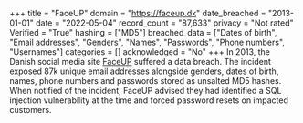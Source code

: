 +++
title = "FaceUP"
domain = "https://faceup.dk"
date_breached = "2013-01-01"
date = "2022-05-04"
record_count = "87,633"
privacy = "Not rated"
Verified = "True"
hashing = ["MD5"]
breached_data = ["Dates of birth", "Email addresses", "Genders", "Names", "Passwords", "Phone numbers", "Usernames"]
categories = []
acknowledged = "No"
+++
In 2013, the Danish social media site <a href="https://faceup.dk/" target="_blank" rel="noopener">FaceUP</a> suffered a data breach. The incident exposed 87k unique email addresses alongside genders, dates of birth, names, phone numbers and passwords stored as unsalted MD5 hashes. When notified of the incident, FaceUP advised they had identified a SQL injection vulnerability at the time and forced password resets on impacted customers.
